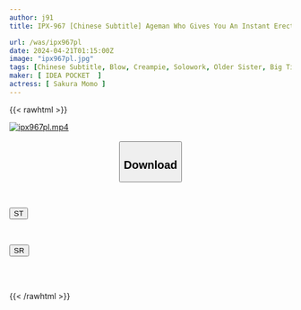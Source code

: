 ```yaml
---
author: j91
title: IPX-967 [Chinese Subtitle] Ageman Who Gives You An Instant Erection ☆ If You Call Him, He Will Lick You Immediately. 9 Consecutive Mouth Cum Shots! ! Momo Sakurazora

url: /was/ipx967pl
date: 2024-04-21T01:15:00Z
image: "ipx967pl.jpg"
tags: [Chinese Subtitle, Blow, Creampie, Solowork, Older Sister, Big Tits, Cum, Drama, Digital Mosaic	]
maker: [ IDEA POCKET  ]
actress: [ Sakura Momo ]
---
```



{{< rawhtml >}}

<div class="video" data-videoid="eqAW1gZG8lIYR2l">
    <a href="javascript:;">
        <img src="/was/ipx967pl/ipx967pl.jpg" width="WIDTH" height="HEIGHT" alt="ipx967pl.mp4" loading="lazy">
    </a>
</div>

<script type="text/javascript" src="https://j91.asia/asset/on-demand-st.js"></script>

<br>
  <link rel="stylesheet" href="https://j91.asia/asset/bs5.css">
  
  <center>
  <button class="btn btn-primary" type="button" data-bs-toggle="collapse" data-bs-target=".multi-collapse" aria-expanded="false" aria-controls="multiCollapseExample1 multiCollapseExample2"><h2>Download</h2></button></center>
</p>
<div class="row">
  <div class="col">
    <div class="collapse multi-collapse" id="multiCollapseExample1">
      <div class="card card-body">
	      	      <br>
<div class="buttons">  
<p><a href="https://streamtape.to/v/eqAW1gZG8lIYR2l" target="_blank"><button class="btn-hover color-3"><i class="fa fa-download"></i> ST</button></a></p></div>
    </div>
  </div>
</div>
  <div class="col">
    <div class="collapse multi-collapse" id="multiCollapseExample2">
      <div class="card card-body">
	      <br>
<div class="buttons">
<p><a href="https://rubystm.com/6z5yhec8rlz1" target="_blank"><button class="btn-hover color-9"><i class="fa fa-download"></i> SR</button></a></p></div>
<br><br>
      </div>
    </div>
  </div>
</div>

{{< /rawhtml >}}